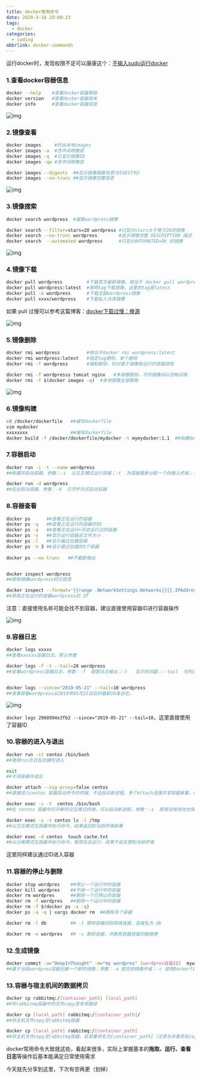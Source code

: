 ```yaml
---
title: docker常用命令
date: 2020-3-18 20:00:23
tags:
  - docker
categories:
  - coding
abbrlink: docker-commands
---
```




 运行docker时，发现权限不足可以康康这个：[不输入sudo运行docker](https://xiabee.cn/coding/不输入sudo运行docker/) 



### 1.查看docker容器信息

```bash
docker --help    #查看docker容器帮助
docker version   #查看docker容器版本
docker info      #查看docker容器信息
```

![img](https://tva1.sinaimg.cn/large/0084b03xly1gvuavnv7g2j30ci0fq46o.jpg)

### 2.镜像查看

```bash
docker images     #列出本地images
docker images -a  #含中间映像层
docker images -q  #只显示镜像ID
docker images -qa #含中间映像层  

docker images --digests  ##显示镜像摘要信息(DIGEST列)
docker images --no-trunc ##显示镜像完整信息
```

![img](https://tva1.sinaimg.cn/large/0084b03xly1gvuawgzgv5j30jq05yjyn.jpg)



### 3.镜像搜索

```bash
docker search wordpress  #搜索wordpress镜像

docker search --filter=stars=20 wordpress #只显示stars大于等于20的镜像
docker search --no-trunc wordpress        #显示镜像完整 DESCRIPTION 描述
docker search  --automated wordpress      #只显示AUTOMATED=OK 的镜像
```

![img](https://tva1.sinaimg.cn/large/0084b03xly1gvuawnxjhxj30zs099tpf.jpg)



### 4.镜像下载

```bash
docker pull wordpress         #下载官方最新镜像，相当于 docker pull wordpress:latest
docker pull wordpress:latest  #按照tag下载镜像，这里的tag是latest
docker pull -a wordpress      #下载全部wordpress镜像
docker pull xxxx/wordpress    #下载私人仓库镜像
```

如果 pull 过慢可以参考这篇博客：[docker下载过慢：换源](https://xiabee.cn/coding/docker下载过慢：换源/)

![img](https://tva1.sinaimg.cn/large/0084b03xly1gvuawyt4t5j30pw0dagyn.jpg)



### 5.镜像删除

```bash
docker rmi wordpress          #相当于docker rmi wordpress:latest
docker rmi wordpress:latest   #指定tag删除，单个删除
docker rmi -f wordpress       #强制删除，针对基于镜像有运行的容器进程

docker rmi -f wordpresss tomcat nginx   #多镜像删除，不同镜像间以空格间隔
docker rmi -f $(docker images -q)  #本地镜像全部删除
```



![img](https://tva1.sinaimg.cn/large/0084b03xly1gvuaxbbjlrj30oc0b6ng1.jpg)



### 6.镜像构建

```bash
cd /docker/dockerfile   ##编写dockerfile
vim mydocker
xxxxxxxx                ##编写dockerfile
docker build -f /docker/dockerfile/mydocker -t mymydocker:1.1  ##构建docker镜像
```



### 7.容器启动

```bash
docker run -i -t --name wordpress
##新建并启动容器，参数：-i  以交互模式运行容器；-t  为容器重新分配一个伪输入终端；--name  为容器指定一个名称

docker run -d wordpress
##后台启动容器，参数：-d  已守护方式启动容器
```



### 8.容器查看

```bash
docker ps      ##查看正在运行的容器
docker ps -q   ##查看正在运行的容器的ID
docker ps -a   ##查看正在运行+历史运行过的容器
docker ps -s   ##显示运行容器总文件大小
docker ps -l   ##显示最近创建容器
docker ps -n 3 ##显示最近创建的3个容器
 
docker ps --no-trunc   ##不截断输出


docker inspect wordpress   
##获取镜像wordpress的元信息

docker inspect --format='{{range .NetworkSettings.Networks}}{{.IPAddress}}{{end}}' wordpress
##获取正在运行的容器wordpress的 IP
```

  注意：直接使用名称可能会找不到容器，建议直接使用容器ID进行容器操作  

![img](https://tva1.sinaimg.cn/large/0084b03xly1gvuaxn6yl1j316o054k1i.jpg)



### 9.容器日志

```bash
docker logs xxxxx
##查看xxxxxx容器日志，默认参数

docker logs -f -t --tail=20 wordpress
##查看wordpress容器日志，参数：-f  跟踪日志输出；-t   显示时间戳；--tail  仅列出最新N条容器日志；


docker logs --since="2019-05-21" --tail=10 wordpress
##查看容器wordpress从2019年05月21日后的最新10条日志。
```

![img](https://tva1.sinaimg.cn/large/0084b03xly1gvuaxwgkq5j30mn062do9.jpg)

`docker logs 2968994e3fb2 --since="2019-05-21" --tail=10`，这里直接使用了容器ID

### 10.容器的进入与退出

```bash
docker run -it centos /bin/bash
##使用run方式在创建时进入

exit
##关闭容器并退出

docker attach --sig-proxy=false centos 
##直接进入centos 容器启动命令的终端，不会启动新进程，多个attach连接共享容器屏幕，参数：--sig-proxy=false  确保CTRL-D或CTRL-C不会关闭容器

docker exec -i -t  centos /bin/bash
##在 centos 容器中打开新的交互模式终端，可以启动新进程，参数：-i  即使没有附加也保持STDIN 打开；-t  分配一个伪终端

docker exec -i -t centos ls -l /tmp
##以交互模式在容器中执行命令，结果返回到当前终端屏幕

docker exec -d centos  touch cache.txt 
##以分离模式在容器中执行命令，程序后台运行，结果不会反馈到当前终端
```

这里同样建议通过ID进入容器



### 11.容器的停止与删除

```bash
docker stop wordpres    ##停止一个运行中的容器
docker kill wordpres    ##干掉一个运行中的容器
docker rm wordpres      ##删除一个已停止的容器
docker rm -f wordpres   ##删除一个运行中的容器
docker rm -f $(docker ps -a -q)   
docker ps -a -q | xargs docker rm  ##删除多个容器

docker rm -l db         ## -l 移除容器间的网络连接，连接名为 db

docker rm -v wordpres   ## -v 删除容器，并删除容器挂载的数据卷
```



### 12.生成镜像

```bash
docker commit -a="DeepInThought" -m="my wordpres" [wordpres容器ID]  mywordpres:v1.1
##基于当前wordpres容器创建一个新的镜像；参数：-a 提交的镜像作者；-c 使用Dockerfile指令来创建镜像；-m :提交时的说明文字；-p :在commit时，将容器暂停
```



### 13.容器与宿主机间的数据拷贝

```bash
docker cp rabbitmq:/[container_path] [local_path]
##将rabbitmq容器中的文件copy至本地路径

docker cp [local_path] rabbitmq:/[container_path]/
##将主机文件copy至rabbitmq容器

docker cp [local_path] rabbitmq:/[container_path]
##将主机文件copy至rabbitmq容器，目录重命名为[container_path]（注意与非重命名copy的区别）
```



docker常用命令大致就这些，看起来很多，实际上掌握基本的**拖取、运行、查看日志**等操作后基本能满足日常使用需求



今天就先分享到这里，下次有空再更（划掉）


